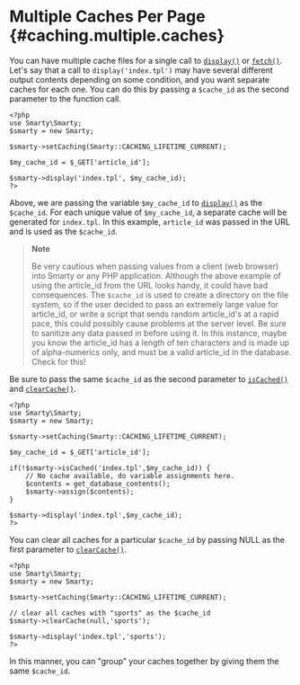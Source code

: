 Multiple Caches Per Page {#caching.multiple.caches}
========================

You can have multiple cache files for a single call to
[`display()`](#api.display) or [`fetch()`](#api.fetch). Let\'s say that
a call to `display('index.tpl')` may have several different output
contents depending on some condition, and you want separate caches for
each one. You can do this by passing a `$cache_id` as the second
parameter to the function call.


    <?php
    use Smarty\Smarty;
    $smarty = new Smarty;

    $smarty->setCaching(Smarty::CACHING_LIFETIME_CURRENT);

    $my_cache_id = $_GET['article_id'];

    $smarty->display('index.tpl', $my_cache_id);
    ?>

         

Above, we are passing the variable `$my_cache_id` to
[`display()`](#api.display) as the `$cache_id`. For each unique value of
`$my_cache_id`, a separate cache will be generated for `index.tpl`. In
this example, `article_id` was passed in the URL and is used as the
`$cache_id`.

> **Note**
>
> Be very cautious when passing values from a client (web browser) into
> Smarty or any PHP application. Although the above example of using the
> article\_id from the URL looks handy, it could have bad consequences.
> The `$cache_id` is used to create a directory on the file system, so
> if the user decided to pass an extremely large value for article\_id,
> or write a script that sends random article\_id\'s at a rapid pace,
> this could possibly cause problems at the server level. Be sure to
> sanitize any data passed in before using it. In this instance, maybe
> you know the article\_id has a length of ten characters and is made up
> of alpha-numerics only, and must be a valid article\_id in the
> database. Check for this!

Be sure to pass the same `$cache_id` as the second parameter to
[`isCached()`](#api.is.cached) and [`clearCache()`](#api.clear.cache).


    <?php
    use Smarty\Smarty;
    $smarty = new Smarty;

    $smarty->setCaching(Smarty::CACHING_LIFETIME_CURRENT);

    $my_cache_id = $_GET['article_id'];

    if(!$smarty->isCached('index.tpl',$my_cache_id)) {
        // No cache available, do variable assignments here.
        $contents = get_database_contents();
        $smarty->assign($contents);
    }

    $smarty->display('index.tpl',$my_cache_id);
    ?>

         

You can clear all caches for a particular `$cache_id` by passing NULL as
the first parameter to [`clearCache()`](#api.clear.cache).


    <?php
    use Smarty\Smarty;
    $smarty = new Smarty;

    $smarty->setCaching(Smarty::CACHING_LIFETIME_CURRENT);

    // clear all caches with "sports" as the $cache_id
    $smarty->clearCache(null,'sports');

    $smarty->display('index.tpl','sports');
    ?>

         

In this manner, you can "group" your caches together by giving them the
same `$cache_id`.
